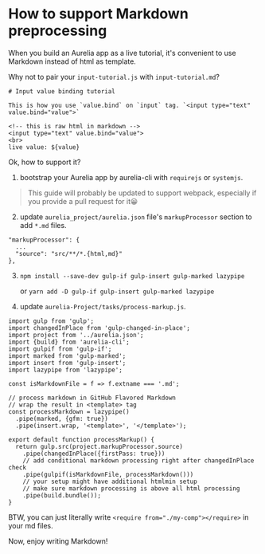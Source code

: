 # How to support Markdown preprocessing

When you build an Aurelia app as a live tutorial, it's convenient to use Markdown instead of html as template.

Why not to pair your `input-tutorial.js` with `input-tutorial.md`?

```
# Input value binding tutorial

This is how you use `value.bind` on `input` tag. `<input type="text" value.bind="value">`

<!-- this is raw html in markdown -->
<input type="text" value.bind="value">
<br>
live value: ${value}

```

Ok, how to support it?

1. bootstrap your Aurelia app by aurelia-cli with `requirejs` or `systemjs`.

> This guide will probably be updated to support webpack, especially if you provide a pull request for it😀

2. update `aurelia_project/aurelia.json` file's `markupProcessor` section to add `*.md` files.

```
"markupProcessor": {
  ...
  "source": "src/**/*.{html,md}"
},
```

3. `npm install --save-dev gulp-if gulp-insert gulp-marked lazypipe`

   or `yarn add -D gulp-if gulp-insert gulp-marked lazypipe`

4. update `aurelia-Project/tasks/process-markup.js`.

```
import gulp from 'gulp';
import changedInPlace from 'gulp-changed-in-place';
import project from '../aurelia.json';
import {build} from 'aurelia-cli';
import gulpif from 'gulp-if';
import marked from 'gulp-marked';
import insert from 'gulp-insert';
import lazypipe from 'lazypipe';

const isMarkdownFile = f => f.extname === '.md';

// process markdown in GitHub Flavored Markdown
// wrap the result in <template> tag
const processMarkdown = lazypipe()
  .pipe(marked, {gfm: true})
  .pipe(insert.wrap, '<template>', '</template>');

export default function processMarkup() {
  return gulp.src(project.markupProcessor.source)
    .pipe(changedInPlace({firstPass: true}))
    // add conditional markdown processing right after changedInPlace check
    .pipe(gulpif(isMarkdownFile, processMarkdown()))
    // your setup might have additional htmlmin setup
    // make sure markdown processing is above all html processing
    .pipe(build.bundle());
}
```

BTW, you can just literally write `<require from="./my-comp"></require>` in your md files.

Now, enjoy writing Markdown!